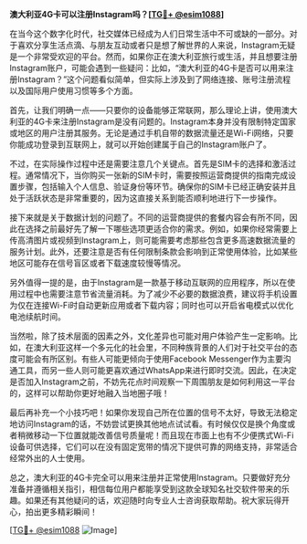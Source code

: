 **澳大利亚4G卡可以注册Instagram吗？[[TG💪+ @esim1088](https://t.me/s/esim1088)]**

在当今这个数字化时代，社交媒体已经成为人们日常生活中不可或缺的一部分。对于喜欢分享生活点滴、与朋友互动或者只是想了解世界的人来说，Instagram无疑是一个非常受欢迎的平台。然而，如果你正在澳大利亚旅行或生活，并且想要注册Instagram账户，可能会遇到一些疑问：比如，“澳大利亚的4G卡是否可以用来注册Instagram？”这个问题看似简单，但实际上涉及到了网络连接、账号注册流程以及国际用户使用习惯等多个方面。

首先，让我们明确一点——只要你的设备能够正常联网，那么理论上讲，使用澳大利亚的4G卡来注册Instagram是没有问题的。Instagram本身并没有限制特定国家或地区的用户注册其服务。无论是通过手机自带的数据流量还是Wi-Fi网络，只要你能成功登录到互联网上，就可以开始创建属于自己的Instagram账户了。

不过，在实际操作过程中还是需要注意几个关键点。首先是SIM卡的选择和激活过程。通常情况下，当你购买一张新的SIM卡时，需要按照运营商提供的指南完成设置步骤，包括输入个人信息、验证身份等环节。确保你的SIM卡已经正确安装并且处于活跃状态是非常重要的，因为这直接关系到能否顺利地进行下一步操作。

接下来就是关于数据计划的问题了。不同的运营商提供的套餐内容会有所不同，因此在选择之前最好先了解一下哪些选项更适合你的需求。例如，如果你经常需要上传高清图片或视频到Instagram上，则可能需要考虑那些包含更多高速数据流量的服务计划。此外，还要注意是否有任何限制条款会影响到正常使用体验，比如某些地区可能存在信号盲区或者下载速度较慢等情况。

另外值得一提的是，由于Instagram是一款基于移动互联网的应用程序，所以在使用过程中也需要注意节省流量消耗。为了减少不必要的数据浪费，建议将手机设置为仅在连接Wi-Fi时自动更新应用或者下载内容；同时也可以开启省电模式以优化电池续航时间。

当然啦，除了技术层面的因素之外，文化差异也可能对用户体验产生一定影响。比如，在澳大利亚这样一个多元化的社会里，不同种族背景的人们对于社交平台的态度可能会有所区别。有些人可能更倾向于使用Facebook Messenger作为主要沟通工具，而另一些人则可能更喜欢通过WhatsApp来进行即时交流。因此，在决定是否加入Instagram之前，不妨先花点时间观察一下周围朋友是如何利用这一平台的，这样可以帮助你更好地融入当地圈子哦！

最后再补充一个小技巧吧！如果你发现自己所在位置的信号不太好，导致无法稳定地访问Instagram的话，不妨尝试更换其他地点试试看。有时候仅仅是换个角度或者稍微移动一下位置就能改善信号质量呢！而且现在市面上也有不少便携式Wi-Fi设备可供选择，它们可以在没有固定宽带的情况下提供可靠的网络支持，非常适合经常外出的人士使用。

总之，澳大利亚的4G卡完全可以用来注册并正常使用Instagram。只要做好充分准备并遵循相关指引，相信每位用户都能享受到这款全球知名社交软件带来的乐趣。如果还有其他疑问的话，欢迎随时向专业人士咨询获取帮助。祝大家玩得开心，拍出更多精彩瞬间！

[[TG💪+ @esim1088](https://t.me/s/esim1088) ![Image](https://i.postimg.cc/4NQfJmqS/Snipaste-2025-05-13-00-14-12.png)]